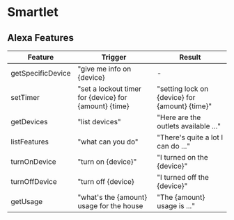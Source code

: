 # Smartlet


## Alexa Features

| Feature            | Trigger                                                | Result                                                                |
|--------------------|--------------------------------------------------------|-----------------------------------------------------------------------|
| getSpecificDevice  | "give me info on {device}                              | -                                                                     |
| setTimer           | "set a lockout timer for {device} for {amount} {time}  | "setting lock on {device} for {amount} {time}"                        |
| getDevices         | "list devices"                                         | "Here are the outlets available ..."                                  |
| listFeatures       | "what can you do"                                      | "There's quite a lot I can do ..."                                   |
| turnOnDevice       | "turn on {device}"                                     | "I turned on the {device}"                                            |
| turnOffDevice      | "turn off {device}                                     | "I turned off the {device}"                                           |
| getUsage           | "what's the {amount} usage for the house               | "The {amount} usage is ..."                                           |
